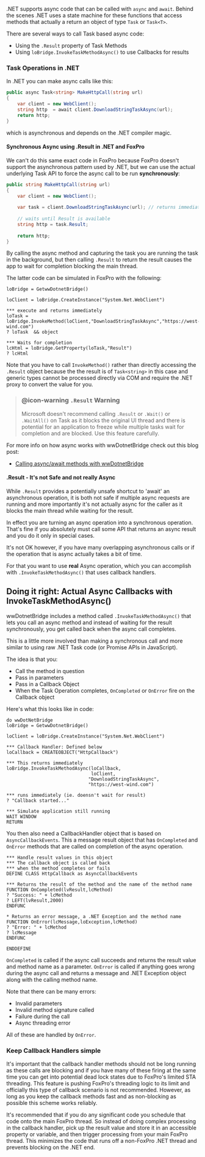 ﻿.NET supports async code that can be called with `async` and `await`. Behind the scenes .NET uses a state machine for these functions that access methods that actually a return an object of type `Task` or `Task<T>`.There are several ways to call Task based async code:* Using the `.Result` property of Task Methods* Using `loBridge.InvokeTaskMethodAsync()` to use Callbacks for results### Task Operations in .NETIn .NET you can make async calls like this:```csharppublic async Task<string> MakeHttpCall(string url){    var client = new WebClient();    string http  = await client.DownloadStringTaskAsync(url);    return http;}```which is asynchronous and depends on the .NET compiler magic.#### Synchronous Async using .Result in .NET and FoxProWe can't do this same exact code in FoxPro because FoxPro doesn't support the asynchronous pattern used by .NET, but we can use the actual underlying Task API to force the async call to be run **synchronously**:```csharppublic string MakeHttpCall(string url){    var client = new WebClient();        var task = client.DownloadStringTaskAsync(url); // returns immediately        // waits until Result is available    string http = task.Result;        return http;}```By calling the async method and capturing the task you are running the task in the background, but then calling `.Result` to return the result causes the app to wait for completion blocking the main thread.The latter code can be simulated in FoxPro with the following:```foxproloBridge = GetwwDotnetBridge()loClient = loBridge.CreateInstance("System.Net.WebClient")*** execute and returns immediatelyloTask = loBridge.InvokeMethod(loClient,"DownloadStringTaskAsync","https://west-wind.com")? loTask  && object*** Waits for completionlcHtml = loBridge.GetProperty(loTask,"Result")? lcHtml```Note that you have to call `InvokeMethod()` rather than directly accessing the `.Result` object because the the result is of `Task<string>` in this case and generic types cannot be processed directly via COM and require the .NET proxy to convert the value for you.> ### @icon-warning `.Result` Warning> Microsoft doesn't recommend calling `.Result` or `.Wait()` or `.WaitAll()` on Task as it blocks the original UI thread and there is potential for an application to freeze while multiple tasks wait for completion and are blocked. Use this feature carefully.For more info on how async works with wwDotnetBridge check out this blog post:* <a href="https://west-wind.com/wconnect/weblog/ShowEntry.blog?id=932" target="top">Calling async/await methods with wwDotnetBridge</a>#### .Result - It's not Safe and not really AsyncWhile `.Result` provides a potentially unsafe shortcut to 'await' an asynchronous operation, it is both not safe if multiple async requests are running and more importantly it's not actually async for the caller as it blocks the main thread while waiting for the result. In effect you are turning an async operation into a synchronous operation. That's fine if you absolutely must call some API that returns an async result and you do it only in special cases.It's not OK however, if you have many overlapping asynchronous calls or if the operation that is async actually takes a bit of time.For that you want to use **real** Async operation, which you can accomplish with `.InvokeTaskMethodAsync()` that uses callback handlers.## Doing it right: Actual Async Callbacks with InvokeTaskMethodAsync()wwDotnetBridge includes a method called `.InvokeTaskMethodAsync()` that lets you call an async method and instead of waiting for the result synchronously, you get called back when the async call completes.This is a little more involved than making a synchronous call and more similar to using raw .NET Task code (or Promise APIs in JavaScript). The idea is that you:* Call the method in question* Pass in parameters* Pass in a Callback Object* When the Task Operation completes, `OnCompleted` or `OnError` fireon the Callback objectHere's what this looks like in code:```foxprodo wwDotNetBridgeloBridge = GetwwDotnetBridge()loClient = loBridge.CreateInstance("System.Net.WebClient")*** Callback Handler: Defined belowloCallback = CREATEOBJECT("HttpCallback")*** This returns immediatelyloBridge.InvokeTaskMethodAsync(loCallback,                                loClient,                              "DownloadStringTaskAsync",                              "https://west-wind.com")*** runs immediately (ie. doensn't wait for result)? "Callback started..."*** Simulate application still runningWAIT WINDOW RETURN```You then also need a CallbackHandler object that is based on `AsyncCallbackEvents`. This a message result object that has `OnCompleted` and `OnError` methods that are called on completion of the async operation.```foxpro*** Handle result values in this object*** The callback object is called back *** when the method completes or failsDEFINE CLASS HttpCallback as AsyncCallbackEvents*** Returns the result of the method and the name of the method nameFUNCTION OnCompleted(lvResult,lcMethod)? "Success: " + lcMethod ? LEFT(lvResult,2000)ENDFUNC* Returns an error message, a .NET Exception and the method nameFUNCTION OnError(lcMessage,loException,lcMethod)? "Error: " + lcMethod? lcMessageENDFUNCENDDEFINE````OnCompleted` is called if the async call succeeds and returns the result value and method name as a parameter. `OnError` is called if anything goes wrong during the async call and returns a message and .NET Exception object along with the calling method name.Note that there can be many errors:* Invalid parameters* Invalid method signature called* Failure during the call* Async threading errorAll of these are handled by `OnError`.### Keep Callback Handlers simpleIt's important that the callback handler methods should not be long running as these calls are blocking and if you have many of these firing at the same time you can get into potential dead lock states due to FoxPro's limited STA threading. This feature is pushing FoxPro's threading logic to its limit and officially this type of callback scenario is not recommended. However, as long as you keep the callback methods fast and as non-blocking as possible this scheme works reliably.It's recommended that if you do any significant code you schedule that code onto the main FoxPro thread. So instead of doing complex processing in the callback handler, pick up the result value and store it in an accessible property or variable, and then trigger processing from your main FoxPro thread. This minimizes the code that runs off a non-FoxPro .NET thread and prevents blocking on the .NET end.